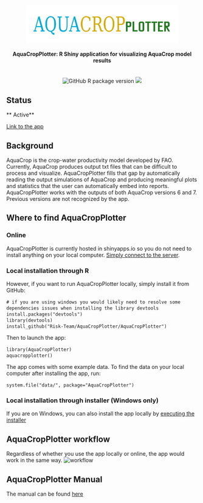 <h1 align="center">
<img src="logo.png" width = "400" height = "100" align="center" />
  <br>
  <h4 align="center">AquaCropPlotter: R Shiny application for visualizing AquaCrop model results</h4>
  <br>
<div align="center">
   <img src="https://img.shields.io/github/v/release/Risk-team/AquaCropPlotter" alt="GitHub R package version" style="display: inline-block;">
  <a href="http://hits.dwyl.com/Risk-team/AquaCropPlotter"><img src="http://hits.dwyl.com/Risk-team/AquaCropPlotter.svg"/></a>
</div>
</h1>

## Status 

** Active**

[Link to the app](https://foodandagricultureorganization.shinyapps.io/AquaCropPlotter/)

## Background
AquaCrop is the crop-water productivity model developed by FAO. Currently, AquaCrop produces output txt files that can be difficult to process and visualize. AquaCropPlotter fills that gap by automatically reading the output simulations of AquaCrop and producing meaningful plots and statistics that the user can automatically embed into reports. 
AquaCropPlotter works with the outputs of both AquaCrop versions 6 and 7. Previous versions are not recognized by the app. 

## Where to find AquaCropPlotter

### Online
AquaCropPlotter is currently hosted in shinyapps.io so you do not need to install anything on your local computer. [Simply connect to the server](https://foodandagricultureorganization.shinyapps.io/AquaCropPlotter/). 

### Local installation through R
However, if you want to run AquaCropPlotter locally, simply install it from GitHub:

```
# if you are using windows you would likely need to resolve some dependencies issues when installing the library devtools
install.packages("devtools")
library(devtools)
install_github("Risk-Team/AquaCropPlotter/AquaCropPlotter")
```
  
Then to launch the app:
  
```
library(AquaCropPlotter)
aquacropplotter()
```

The app comes with some example data. To find the data on your local computer after installing the app, run:

```
system.file("data/", package="AquaCropPlotter")

```
### Local installation through installer (Windows only)

If you are on Windows, you can also install the app locally by [executing the installer](https://github.com/Risk-Team/AquaCropPlotter/releases/download/standalone_v1.0.1/AquaCropPlotter_installer.exe)

## AquaCropPlotter workflow

Regardless of whether you use the app locally or online, the app would work in the same way.
![workflow](https://github.com/Risk-Team/AquaCropPlotter/assets/10773204/af494fcb-e21f-4f1f-ad3d-d23effc51c04)


## AquaCropPlotter Manual

The manual can be found [here](https://www.fao.org/3/cd0086en/cd0086en.pdf)

